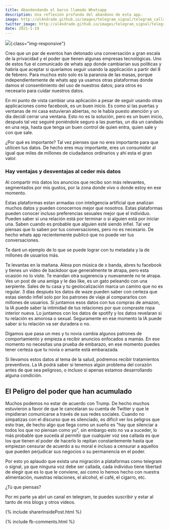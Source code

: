 ```yaml
---
title: Abandondando el barco llamado Whatsapp
description: Una reflexión profunda del abandono de esta app.
image: http://al4ndrade.github.io/images/telegram_signal/telegram_calls.jpg
twitter_image: http://al4ndrade.github.io/images/telegram_signal/telegram_calls.jpg
date: 2021-1-19
---
```


![]({{site.baseurl}}/images/telegram_signal/telegram_calls.jpg){:class="img-responsive"}

Creo que un par de eventos han detonado una conversación a gran escala de la privacidad y el poder que tienen algunas empresas tecnológicas. Uno de estos fue el comunicado de whats app donde cambiarían sus políticas y habría que aceptar si queríamos seguir usando la applicación a partir del 8 de febrero. Para muchos esto solo es la paranoia de las masas, porque independientemente de whats app ya usamos otras plataformas donde damos el consentimiento del uso de nuestros datos; para otros es necesario para cuidar nuestros datos. 

En mi punto de vista cambiar una aplicación a pesar de seguir usando otras applicaciones como facebook, es un buen inicio. Es como si las puertas y ventanas de mi casa estuvieran abiertas, no le había puesto atención y un día decidí cerrar una ventana. Esto no es la solución, pero es un buen inicio, después tal vez seguiré poniéndole seguro a las puertas, un día un candado en una reja, hasta que tenga un buen control de quien entra, quien sale y con que sale.

¿Por qué es importante?
Tal vez pienses que no eres importante para que utilicen tus datos. De hecho eres muy importante, eres un consumidor al igual que miles de millones de ciudadanos ordinarios y ahí esta el gran valor.

<h3>Hay ventajas y desventajas al ceder mis datos</h3>

Al compartir mis datos los anuncios que recibo son más relevantes, segmentados por mis gustos, por la zona donde vivo o donde estoy en ese momento. 

Estas plataformas estan armadas con inteligencia artificial que analizan muchos datos y pueden conocernos mejor que nosotros. Estas plataformas pueden conocer incluso preferencias sexuales mejor que el individuo. Pueden saber si una relación está por terminar o si alguien está por iniciar una. Saben cuando es probable que alguien esté siendo infiel. Tal vez piensas que lo saben por tus conversaciones, pero no es necesario. De hecho whats app recientemente publicó que no puede ver tus conversaciones. 

Te daré un ejemplo de lo que se puede lograr con tu metadata y la de millones de usuarios más.

Te levantas en la mañana. Alexa pon música de x banda, abres tu facebook y tienes un video de backdoor que generalmente te atrapa, pero esta ocasión no lo viste. Te mandan otra sugerencia y nuevamente no te atrapa. Ves un post de una amiga y le das like, es un gato peleando con una serpiente. Sales de tu casa y tu geolocalización marca un camino que no es regular. 3 días después los datos de waze pueden saber con certeza que estas siendo infiel solo por los patrones de viaje al compararlos con millones de usuarios. Si juntamos esos datos con tus compras de amazon, la IA puede saber la intimidad de tus relaciones por que compraste ropa interior nueva. Lo juntamos con los datos de spotify y los datos revelaran si tu relación es amorosa o sexual. Seguramente en ese momento la IA puede saber si tu relación va ser duradera o no.

Digamos que pasa un mes y tu novia cambia algunos patrones de comportamiento y empieza a recibir anuncios enfocados a mamás. En ese momento no necesitas una prueba de embarazo, en ese momento puedes tener certeza que tu novia o amante está embarazada.

Si llevamos estos datos al tema de la salud, podremos recibir tratamientos preventivos. La IA podrá saber si tenemos algún problema del corazón antes de que sea peligroso, o incluso si apenas estamos desarrollando alguna condición.


<h2>El Peligro del poder que han acumulado</h2>

Muchos podemos no estar de acuerdo con Trump. De hecho muchos estuvieron a favor de que le cancelaran su cuenta de Twitter y que le impidieran comunicarse a través de sus redes sociales. Cuando no simpatizas con el discurso que es silenciado, es dificil ver los peligros que esto trae, de hecho algo que llega como un sueño es "hay que silenciar a todos los que no piensan como yo", sin embargo esto no va a suceder, lo más probable que suceda al permitir que cualquier voz sea callada es que los que tienen el poder de hacerlo lo repitan constantemente hasta que empiezan censurar de acuerdo a su moral e incluso a censurar a aquellos que pueden perjudicar sus negocios o su permanencia en el poder. 

Por esto yo aplaudo que exista una migración a plataformas como telegram o signal, ya que ninguna voz debe ser callada, cada individuo tiene libertad de elegir que es lo que le conviene, así como lo hemos hecho con nuestra alimentación, nuestras relaciones, el alcohol, el café, el cigarro, etc.

¿Tú que piensas?

Por mi parte ya abrí un canal en telegram, te puedes suscribir y estar al tanto de mis blogs y otros videos. <a href="https://t.me/al4ndrade"></a>




{% include sharerInsidePost.html %}

{% include fb-comments.html %}



